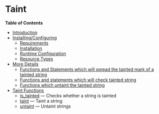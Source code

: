 Taint
=====

**Table of Contents**

-   [Introduction](/intro/taint.html)
-   [Installing/Configuring](/taint/setup.html)
    -   [Requirements](/taint/setup.html#Requirements)
    -   [Installation](/taint/setup.html#Installation)
    -   [Runtime
        Configuration](/taint/setup.html#Runtime%20Configuration)
    -   [Resource Types](/taint/setup.html#Resource%20Types)
-   [More Details](/taint/detail.html)
    -   [Functions and Statements which will spread the tainted mark of
        a tainted
        string](/taint/detail.html#Functions%20and%20Statements%20which%20will%20spread%20the%20tainted%20mark%20of%20a%0A%20%20%20tainted%20string)
    -   [Functions and statements which will check tainted
        string](/taint/detail.html#Functions%20and%20statements%20which%20will%20check%20tainted%20string)
    -   [Functions which untaint the tainted
        string](/taint/detail.html#Functions%20which%20untaint%20the%20tainted%20string)
-   [Taint Functions](/ref/taint.html)
    -   [is\_tainted](/ref/taint.html#is_tainted) — Checks whether a
        string is tainted
    -   [taint](/ref/taint.html#taint) — Taint a string
    -   [untaint](/ref/taint.html#untaint) — Untaint strings
